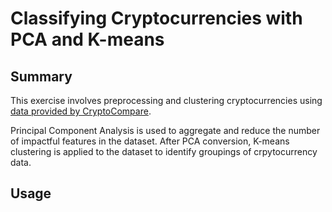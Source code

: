 # Classifying Cryptocurrencies with PCA and K-means

## Summary

This exercise involves preprocessing and clustering cryptocurrencies using [data provided by CryptoCompare](https://min-api.cryptocompare.com/data/all/coinlist).

Principal Component Analysis is used to aggregate and reduce the number of impactful features in the dataset. After PCA conversion, K-means clustering is applied to the dataset to identify groupings of crpytocurrency data.

## Usage

